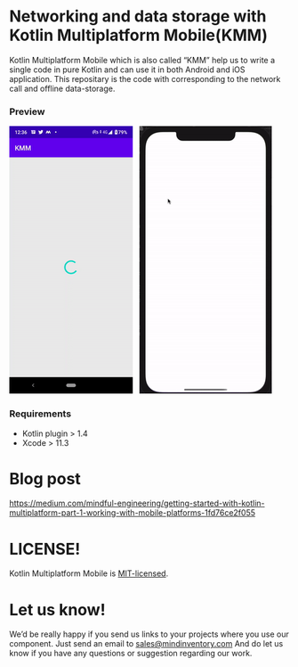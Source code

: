 # Networking and data storage with Kotlin Multiplatform Mobile(KMM)

Kotlin Multiplatform Mobile which is also called “KMM” help us to write a single code in pure Kotlin and can use it in both Android and iOS application.
This repositary is the code with corresponding to the network call and offline data-storage.


### Preview
![image](/media/kotlin-multiplaform-mobile.gif) &nbsp; ![image](/media/kotlin-multiplaform-mobile-iOS.gif)

### Requirements

* Kotlin plugin >  1.4
* Xcode > 11.3

# Blog post 

https://medium.com/mindful-engineering/getting-started-with-kotlin-multiplatform-part-1-working-with-mobile-platforms-1fd76ce2f055

# LICENSE!

Kotlin Multiplatform Mobile is [MIT-licensed](/LICENSE).

# Let us know!
We’d be really happy if you send us links to your projects where you use our component. Just send an email to sales@mindinventory.com And do let us know if you have any questions or suggestion regarding our work.
